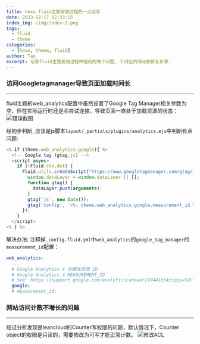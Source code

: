 ```yaml
---
title: hexo fluid主题安装过程的一点记录
date: 2023-12-17 12:33:55
index_img: /img/index-3.png
tags:
  - fluid
  - theme
categories:
  - [hexo, theme, fluid]
author: Tao
excerpt: 记录fluid主题使用过程中碰到的两个问题, 个对应的改动和修复步骤.
---
```

### 访问Googletagmanager导致页面加载时间长
---
fluid主题的web_analytics配置中虽然设置了Google Tag Manager相关参数为空，但在实际运行时还是会尝试连接，导致页面一直处于加载资源的状态：
![错误截图](/img/googletagma-error.jpg)

经初步判断, 应该是js脚本`layout/_partials/plugins/analytics.ejs`中判断有点问题:
```js
<% if (theme.web_analytics.google){ %>
  <!-- Google tag (gtag.js) -->
  <script async>
    if (!Fluid.ctx.dnt) {
      Fluid.utils.createScript("https://www.googletagmanager.com/gtag/js?id=<%= theme.web_analytics.google.measurement_id %>", function() {
        window.dataLayer = window.dataLayer || [];
        function gtag() {
          dataLayer.push(arguments);
        }
        gtag('js', new Date());
        gtag('config', '<%- theme.web_analytics.google.measurement_id %>');
      });
    }
  </script>
<% } %>
```

解决办法: 注释掉`_config.fluid.yml`中`web_analytics`的`google_tag_manager`的`measurement_id`配置：
```yaml
web_analytics:
  ...
  # Google Analytics 4 的媒体资源 ID
  # Google Analytics 4 MEASUREMENT_ID
  # See: https://support.google.com/analytics/answer/9744165#zippy=%2Cin-this-article
  google:
  # measurement_id:
```

### 网站访问计数不增长的问题
---
经过分析发现是leancloud的Counter写权限的问题，默认情况下，Counter object的权限是只读的，需要修改为可写才能正常计数。
![修改ACL](/img/counter-acl.jpg)